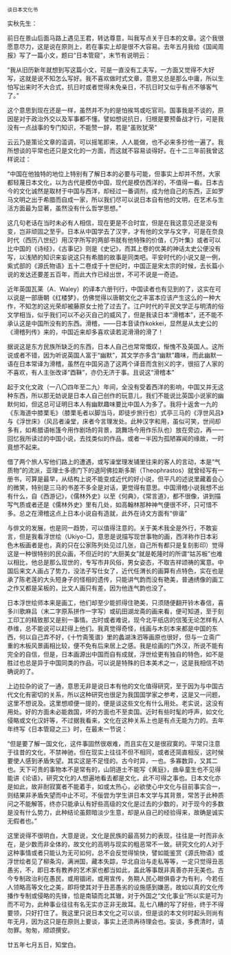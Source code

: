     谈日本文化书 

   实秋先生：

   前日在景山后面马路上遇见王君，转达尊意，叫我写点关于日本的文章。这个我很愿意尽力，这是说在原则上，若在事实上却是很不大容易。去年五月我给《国闻周报》写了一篇小文，题曰“日本管窥”，末节有说明云：

   “我从旧历新年就想到写这篇小文，可是一直没有工夫写，一方面又觉得不大好写，这就是说不知怎么写好。我不喜欢做时式文章，意思又总是那么中庸，所以生怕写出来时不大合式，抗日时或者觉得未免亲日，不抗日时又似乎有点不够客气了。”

   这个意思到现在还是一样，虽然并不为的是怕挨骂或吃官司。国事我是不谈的，原因是对于政治外交以及军事都不懂。譬如想说抗日，归根是要预备战才行，可是我没有一点战事的专门知识，不能赞一辞，若是“虽败犹荣”

   云云乃是策论文章的滥调，可以摇笔即来，人人能做，也不必来多抄他一遍了。我所想谈的平常也还只是文化的一方面，而这就不容易谈得好。在十二三年前我曾这样说过：

   “中国在他独特的地位上特别有了解日本的必要与可能，但事实上却并不然，大家都轻蔑日本文化，以为古代是模仿中国，现代是模仿西洋的，不值得一看。日本古今的文化诚然是取材于中国与西洋，却经过一番调剂，成为他自己的东西，正如罗马文明之出于希腊而自成一家，所以我们尽可以说日本自有他的文明，在艺术与生活方面最为显著，虽然没有什么哲学思想。”

   这几句老话在当时未必有人相信，现在更是不合时宜，但是在我这意见还是没有变，岂非顽固之至乎。日本从中国学去了汉字，才有他的文学与文字，可是在奈良时代（西历八世纪）用汉字所写的两部书就有他特殊的价值，《万叶集》或者可以比中国的《诗经》，《古事记》则是《史记》，而其上卷的优美的神话太史公便没有写，以浅陋的知识来妄说这只有希腊的故事是同类吧。平安时代的小说又是一例，紫式部的《源氏物语》五十二卷成于十世纪时，中国正是宋太宗的时候，去长篇小说的发达还要差五百年，而此大作已经出世，不可不说是一奇迹。

   近年英国瓦莱（A．Waley）的译本六册刊行，中国读者也有见到的了，这实在可以说是一部唐朝《红楼梦》，仿佛觉得以唐朝文化之丰富本应该产生这么的一种大作，不知怎的这光荣却被藤原女士抢了过去了。江户时代的平民文学正与明清的俗文学相当，似乎我们可以不必灭自己的威风了，但是我读日本“滑稽本”，还不能不承认这是中国所没有的东西。滑稽，——日本音读作kokkei，显然是从太史公的《滑稽列传》来的，中国近来却多喜欢读若泥滑滑的滑了！

   据说这是东方民族所缺乏的东西，日本人自己也常常慨叹，惭愧不及英国人。这所说或者不错，因为听说英国人富于“幽默”，其文学亦多含“幽默”趣味，而此幽默一语在日本常译为滑稽，虽然在中国另造了这两个译音而含别义的字，很招了人家的不喜欢，有人主张改译“酉靺”，亦仍无济于事。且说这“滑稽本”

   起于文化文政（一八〇四年至二九）年间，全没有受着西洋的影响，中国又并无这种东西，所以那无妨说是日本人自己创作的玩意儿，我们不能说比英国小说家的幽默何如，但这总可证明日本人有幽默趣味要比中国人为多了。我将十返舍一九的《东海道中膝栗毛》（膝栗毛者以脚当马，即徒步旅行也）式亭三马的《浮世风吕》与《浮世床》（风吕者澡堂，床者今言理发处。此种汉字和用，虽似可笑，世间却多有，如希腊语帐篷今用作剧场的背景，跳舞场今用作乐队也）放在旁边，再一一回忆我所读过的中国小说，去找类似的作品，或者一半因为孤陋寡闻的缘故，一时竟想不起来。

   借了两个旅人写他们路上的遭遇，或写澡堂理发铺里往来的客人的言动，本是“气质物”的流派，亚理士多德门下的退阿佛拉斯多斯（Theophrastos）就曾经写有一册书，可算是最早，从结构上说不能变成近代的好小说，但平凡的述说里藏着会心的微笑，特别是三马的书差不多全是对话，更觉得有意思。中国滑稽小说我想不出有什么，自《西游记》，《儒林外史》以至《何典》，《常言道》，都不很像，讲到描写气质或者还是《儒林外史》里有几处，如高翰林那种神气便很不坏，只可惜不多。总之在滑稽这点上日本小说自有造就，此外在诗文方面有“俳谐”

   与俳文的发展，也是同一趋势，可以值得注意的。关于美术我全是外行，不敢妄言，但是我看浮世绘（Ukiyo-□，意思是说描写现世事物的画，西洋称作日本彩色木板画者是也，真的只在公家陈列处见过几张，自己所有都只是复刻影印）觉得这是一种很特别的民众画，不但近时的“大厨美女”就是乾隆时的所谓“姑苏板”也难以相比，他总是那么现世的，专写市井风俗，男女姿态，不取吉祥颂祷的寓意。中国后来文人画占了势力，没法子写仕女了，近代任渭长的画算有点特色，实在也是承了陈老莲的大头短身子的怪相的遗传，只能讲气韵而没有艳美，普通绣像的画工之作又都是呆板的，比文人画只有差，因为他连气韵也没了。

   日本浮世绘师本来是画工，他们却至少能抓得住艳美，只须随便翻开铃木春信，喜多川歌麻吕（末二字原系拼作一字写）或矶田湖龙斋的画来看，便可知道，至于刻工印工的精致那又是别一事情。古时或者难说，现今北平纸店的信笺无论怎样有人恭维，总不能说可以赶得上他们。我真觉得奇怪，线画与木刻本来都是中国的东西，何以自己弄不好，《十竹斋笺谱》里的蠡湖洙泗等画原也很好，但与一立斋广重的木板风景画相比较，便不免有后来居上之感。我是绘画的门外汉，所说不能有完全的自信，但是，日本画源出中国而自有成就，浮世绘更有独自的特色，如不是胜过也总是异于中国同类的作品，可以说是特殊的日本美术之一，这是我相信不妨确说的了。

   上边拉杂的说了一通，意思无非是说日本有他的文化值得研究，至于因为与中国古代文化有密切的关系，所以这种研究也很足为我国国学家之参考，这是又一问题，这里不想说及。这里想顺便一提的，便是谈这些文化有什么用处。老实说，这没有用处。好的方面未必能救国，坏的方面也不至卖国。近时有些时髦的呼声，如文化侵略或文化汉奸等，不过据我看来，文化在这种关系上也是有点无能为力的。去年年终写《日本管窥之三》时，在最末一节说：

   “但是要了解一国文化，这件事固然很艰难，而且实在又是很寂寞的。平常只注意于往昔的文化，不禁神驰，但在现实上往往不但不相同，或者还简直相反，这时候要使人感到矛盾失望。其实这是不足怪的。古今时异，一也。多寡数异，又其二也。天下可贵的事物本不是常有的，山阴道士不能写《黄庭》，曲阜童生也不见得能讲《论语》，研究文化的人想遍地看去都是文化，此不可得之事也。日本文化亦是如此，故非耐寂寞者不能着手，如或太热心，必欲使心中文化与目前事实合一，则结果非矛盾失望而中止不可。不佞尝为学生讲日本文学与其背景，常苦于此种质问之不能解答，终亦只能承认有好些高级的文化是过去的少数的，对于现今的多数是没有什么势力，此种结论虽颇暗淡少生意，却是从自己的经验得来，故确是诚实无假者也。”

   这里说得不很明白，大意是说，文化是民族的最高努力的表现，往往是一时而非永在，是少数而非全体的，故文化的高明与现实的粗恶常不一致。研究文化的人对于这种事情或者只能认为无可如何，总不会反觉得愉快，譬如能鉴赏《源氏物语》或浮世绘者见了柳条沟，满洲国，藏本失踪，华北自治与走私等等，一定只觉得丑恶愚劣，不，即日本有教养的艺术家也都当如此，盖此等事既非真善亦并无美也。古今专制政治利在愚民，或用锢闭，或用宣传，务期人民心眼俱昏才为有利，今若任人领略高等文化之美，即将使其对于丑恶愚劣的设施感到嫌恶，故如以真的文化传播作专制或侵略的先锋，恰是南辕而北其辙，对于外国之“文化事业”所以实是可为而不可为，此种事业往往有名无实亦正非无故耳。乱七八糟的写了好些，终于不得要领，只好打住了。我这里只说日本文化之可以谈，但是谈的本文何时起头则尚有年无月，因为这只是在原则上要谈，事实上还须再待理会也。妄谈，多费清时，请勿罪。匆匆，顺颂撰安。

   廿五年七月五日，知堂白。

